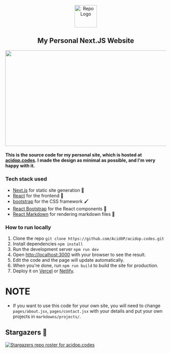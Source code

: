 <p align='center'>
  <a href="https://acidop.codes/">
  <img src="https://acidop.codes/logo.png" alt="Repo Logo" height="70" width="70">
  </a>
  <h2 align="center">My Personal Next.JS Website</h2>
</p>

<p align='center'>
<img src="https://acidop.codes/images/homepage.png" height="300" width="600">
</p>

#### This is the source code for my personal site, which is hosted at [acidop.codes](https://acidop.codes). I made the design as minimal as possible, and I'm very happy with it.

### Tech stack used
* [Next.js](https://nextjs.org/) for static site generation 🚀
* [React](https://reactjs.org/) for the frontend 🎨
* [bootstrap](https://getbootstrap.com/) for the CSS framework 🖌
* [React Bootstrap](https://react-bootstrap.github.io/) for the React components 🧰
* [React Markdown](https://www.npmjs.com/package/react-markdown) for rendering markdown files 📝

### How to run locally
1. Clone the repo `git clone https://github.com/AcidOP/acidop.codes.git`
2. Install dependencies `npm install`
3. Run the development server `npm run dev`
4. Open [http://localhost:3000](http://localhost:3000) with your browser to see the result.
5. Edit the code and the page will update automatically.
6. When you're done, run `npm run build` to build the site for production.
7. Deploy it on [Vercel](https://vercel.com/) or [Netlify](https://www.netlify.com/).

# **NOTE**

* If you want to use this code for your own site, you will need to change `pages/about.jsx`, `pages/contact.jsx` with your details and put your own projects in `markdowns/projects/`.

## Stargazers 🌟
[![Stargazers repo roster for acidop.codes](https://reporoster.com/stars/AcidOP/acidop.codes)](https://github.com/AcidOP/acidop.codes/stargazers)